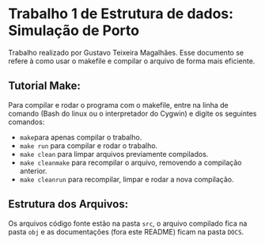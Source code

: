 # Trabalho 1 de Estrutura de dados: Simulação de Porto

Trabalho realizado por Gustavo Teixeira Magalhães.
Esse documento se refere à como usar o makefile e compilar o arquivo de forma mais eficiente.


## Tutorial Make:

Para compilar e rodar o programa com o makefile, entre na linha de comando (Bash do linux ou o interpretador do Cygwin) e digite os seguintes comandos:

- `make`para apenas compilar o trabalho.
- `make run` para compilar e rodar o trabalho.
- `make clean` para limpar arquivos previamente compilados.
- `make cleanmake` para recompilar o arquivo, removendo a compilação anterior.
- `make cleanrun` para recompilar, limpar e rodar a nova compilação.


## Estrutura dos Arquivos:

Os arquivos código fonte estão na pasta `src`, o arquivo compilado fica na pasta `obj` e as documentações (fora este README) ficam na pasta `DOCS`.
